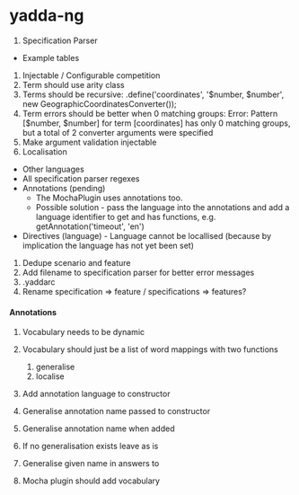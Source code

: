 # yadda-ng

1. Specification Parser
  - Example tables
1. Injectable / Configurable competition
1. Term should use arity class
1. Terms should be recursive: .define('coordinates', '$number, $number', new GeographicCoordinatesConverter());
1. Term errors should be better when 0 matching groups: Error: Pattern [$number, $number] for term [coordinates] has only 0 matching groups, but a total of 2 converter arguments were specified
1. Make argument validation injectable
1. Localisation
  - Other languages
  - All specification parser regexes
  - Annotations (pending)
    - The MochaPlugin uses annotations too.
    - Possible solution - pass the language into the annotations and add a language identifier to get and has functions, e.g. getAnnotation('timeout', 'en')
  - Directives (language) - Language cannot be locallised (because by implication the language has not yet been set)
1. Dedupe scenario and feature
1. Add filename to specification parser for better error messages
1. .yaddarc
1. Rename specification => feature / specifications => features?


#### Annotations
1. Vocabulary needs to be dynamic
1. Vocabulary should just be a list of word mappings with two functions
    1. generalise
    2. localise

1. Add annotation language to constructor
1. Generalise annotation name passed to constructor
1. Generalise annotation name when added
1. If no generalisation exists leave as is
1. Generalise given name in answers to
1. Mocha plugin should add vocabulary
